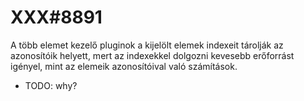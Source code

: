 
# XXX#8891
  A több elemet kezelő pluginok a kijelölt elemek indexeit tárolják az azonosítóik
  helyett, mert az indexekkel dolgozni kevesebb erőforrást igényel, mint az elemeik
  azonosítóival való számítások.
  - TODO: why?
